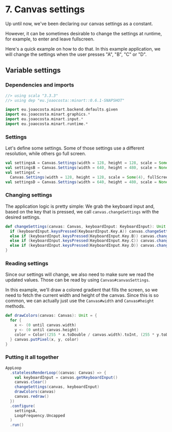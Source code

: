 # 7. Canvas settings

Up until now, we've been declaring our canvas settings as a constant.

However, it can be sometimes desirable to change the settings at runtime, for example, to enter and leave fullscreen.

Here's a quick example on how to do that. In this example application, we will change the settings when the user presses "A", "B", "C" or "D".

## Variable settings

### Dependencies and imports

```scala
//> using scala "3.3.3"
//> using dep "eu.joaocosta::minart::0.6.1-SNAPSHOT"

import eu.joaocosta.minart.backend.defaults.given
import eu.joaocosta.minart.graphics.*
import eu.joaocosta.minart.input.*
import eu.joaocosta.minart.runtime.*
```

### Settings

Let's define some settings.
Some of those settings use a different resolution, while others go full screen.

```scala
val settingsA = Canvas.Settings(width = 128, height = 128, scale = Some(4), clearColor = Color(128, 255, 128))
val settingsB = Canvas.Settings(width = 640, height = 480, scale = None, clearColor = Color(128, 255, 128))
val settingsC =
  Canvas.Settings(width = 128, height = 128, scale = Some(4), fullScreen = true, clearColor = Color(128, 255, 128))
val settingsD = Canvas.Settings(width = 640, height = 480, scale = None, fullScreen = true, clearColor = Color(0, 0, 0))
```

### Changing settings

The application logic is pretty simple: We grab the keyboard input and, based on the key that is pressed, we call `canvas.changeSettings` with the desired settings.

```scala
def changeSettings(canvas: Canvas, keyboardInput: KeyboardInput): Unit = {
  if (keyboardInput.keysPressed(KeyboardInput.Key.A)) canvas.changeSettings(settingsA)
  else if (keyboardInput.keysPressed(KeyboardInput.Key.B)) canvas.changeSettings(settingsB)
  else if (keyboardInput.keysPressed(KeyboardInput.Key.C)) canvas.changeSettings(settingsC)
  else if (keyboardInput.keysPressed(KeyboardInput.Key.D)) canvas.changeSettings(settingsD)
}
```

### Reading settings

Since our settings will change, we also need to make sure we read the updated values. Those can be read by using `Canvas#canvasSettings`.

In this example, we'll draw a colored gradient that fills the screen, so we need to fetch the current width and height of the canvas. Since this is so common, we can actually just use the `Canvas#width` and `Canvas#height` methods.

```scala
def drawColors(canvas: Canvas): Unit = {
  for {
    x <- (0 until canvas.width)
    y <- (0 until canvas.height)
    color = Color((255 * x.toDouble / canvas.width).toInt, (255 * y.toDouble / canvas.height).toInt, 255)
  } canvas.putPixel(x, y, color)
}
```

### Putting it all together

```scala
AppLoop
  .statelessRenderLoop((canvas: Canvas) => {
    val keyboardInput = canvas.getKeyboardInput()
    canvas.clear()
    changeSettings(canvas, keyboardInput)
    drawColors(canvas)
    canvas.redraw()
  })
  .configure(
    settingsA,
    LoopFrequency.Uncapped
  )
  .run()
```
